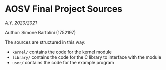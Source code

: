 # AOSV Final Project Sources
_A.Y. 2020/2021_

Author: Simone Bartolini (1752197) 

The sources are structured in this way:
- `kernel/` contains the code for the kernel module
- `library/` contains the code for the C library to interface with the module
- `user/` contains the code for the example program

